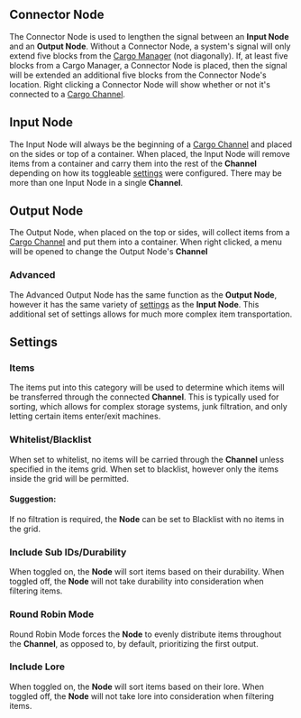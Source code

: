 ## Connector Node
The Connector Node is used to lengthen the signal between an **Input Node** and an **Output Node**. Without a Connector Node, a system's signal will only extend five blocks from the [Cargo Manager](https://github.com/TheBusyBiscuit/Slimefun4/wiki/cargo-manager) (not diagonally). If, at least five blocks from a Cargo Manager, a Connector Node is placed, then the signal will be extended an additional five blocks from the Connector Node's location. Right clicking a Connector Node will show whether or not it's connected to a [Cargo Channel](https://github.com/TheBusyBiscuit/Slimefun4/wiki/Cargo-Management-System#cargo-management-channels).

## Input Node
The Input Node will always be the beginning of a [Cargo Channel](https://github.com/TheBusyBiscuit/Slimefun4/wiki/Cargo-Management-System#cargo-management-channels) and placed on the sides or top of a container.  When placed, the Input Node will remove items from a container and carry them into the rest of the **Channel** depending on how its toggleable [settings](https://github.com/TheBusyBiscuit/Slimefun4/wiki/Cargo-Nodes#settings) were configured. There may be more than one Input Node in a single **Channel**.

## Output Node
The Output Node, when placed on the top or sides, will collect items from a [Cargo Channel](https://github.com/TheBusyBiscuit/Slimefun4/wiki/Cargo-Management-System#cargo-management-channels) and put them into a container. When right clicked, a menu will be opened to change the Output Node's **Channel**

### Advanced
The Advanced Output Node has the same function as the **Output Node**, however it has the same variety of [settings](https://github.com/TheBusyBiscuit/Slimefun4/wiki/Cargo-Nodes#settings) as the **Input Node**. This additional set of settings allows for much more complex item transportation. 

## Settings

### Items
The items put into this category will be used to determine which items will be transferred through the connected **Channel**. This is typically used for sorting, which allows for complex storage systems, junk filtration, and only letting certain items enter/exit machines.

### Whitelist/Blacklist
When set to whitelist, no items will be carried through the **Channel** unless specified in the items grid. When set to blacklist, however only the items inside the grid will be permitted. 
#### Suggestion:
If no filtration is required, the **Node** can be set to Blacklist with no items in the grid.

### Include Sub IDs/Durability
When toggled on, the **Node** will sort items based on their durability. When toggled off, the **Node** will not take durability into consideration when filtering items.

### Round Robin Mode
Round Robin Mode forces the **Node** to evenly distribute items throughout the **Channel**, as opposed to, by default, prioritizing the first output. 

### Include Lore
When toggled on, the **Node** will sort items based on their lore. When toggled off, the **Node** will not take lore into consideration when filtering items.